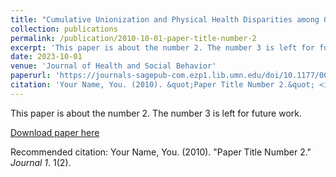 ```yaml
---
title: "Cumulative Unionization and Physical Health Disparities among Older Adults"
collection: publications
permalink: /publication/2010-10-01-paper-title-number-2
excerpt: 'This paper is about the number 2. The number 3 is left for future work.'
date: 2023-10-01
venue: 'Journal of Health and Social Behavior'
paperurl: 'https://journals-sagepub-com.ezp1.lib.umn.edu/doi/10.1177/00221465231205266'
citation: 'Your Name, You. (2010). &quot;Paper Title Number 2.&quot; <i>Journal 1</i>. 1(2).'
---
```

This paper is about the number 2. The number 3 is left for future work.

[Download paper here](https://journals-sagepub-com.ezp1.lib.umn.edu/doi/10.1177/00221465231205266)

Recommended citation: Your Name, You. (2010). "Paper Title Number 2." <i>Journal 1</i>. 1(2).
